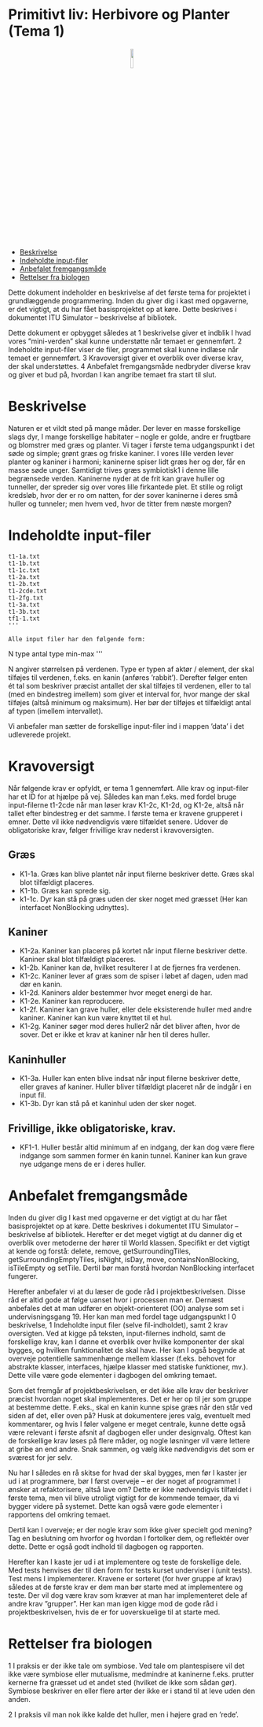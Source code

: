 # Primitivt liv: Herbivore og Planter (Tema 1)

<p align="center">
    <img height="10%" src="../../../images/theme-1.png"/>
</p>

- [Beskrivelse](#beskrivelse)
- [Indeholdte input-filer](#indeholdte-input-filer)
- [Anbefalet fremgangsmåde](#anbefalet-fremgangsmåde)
- [Rettelser fra biologen](#rettelser-fra-biologen)


Dette dokument indeholder en beskrivelse af det første tema for projektet i grundlæggende programmering. Inden du giver dig i kast med opgaverne, er det vigtigt, at du har fået basisprojektet op at køre. Dette beskrives i dokumentet ITU Simulator – beskrivelse af bibliotek.

Dette dokument er opbygget således at 1 beskrivelse giver et indblik I hvad vores ”mini-verden” skal kunne understøtte når temaet er gennemført. 2 Indeholdte input-filer viser de filer, programmet skal kunne indlæse når temaet er gennemført. 3 Kravoversigt giver et overblik over diverse krav, der skal understøttes. 4 Anbefalet fremgangsmåde nedbryder diverse krav og giver et bud på, hvordan I kan angribe temaet fra start til slut. 

# Beskrivelse
Naturen er et vildt sted på mange måder. Der lever en masse forskellige slags dyr, I mange forskellige habitater – nogle er golde, andre er frugtbare og blomstrer med græs og planter. Vi tager i første tema udgangspunkt i det søde og simple; grønt græs og friske kaniner. I vores lille verden lever planter og kaniner i harmoni; kaninerne spiser lidt græs her og der, får en masse søde unger. Samtidigt trives græs symbiotisk1 i denne lille begrænsede verden. Kaninerne nyder at de frit kan grave huller og tunneller, der spreder sig over vores lille firkantede plet.  Et stille og roligt kredsløb, hvor der er ro om natten, for der sover kaninerne i deres små huller og tunneler; men hvem ved, hvor de titter frem næste morgen?

# Indeholdte input-filer

```
t1-1a.txt
t1-1b.txt
t1-1c.txt
t1-2a.txt
t1-2b.txt
t1-2cde.txt
t1-2fg.txt
t1-3a.txt
t1-3b.txt
tf1-1.txt
'''

Alle input filer har den følgende form:

```
N
type antal 
type min-max
'''

N angiver størrelsen på verdenen. Type er typen af aktør / element, der skal tilføjes til verdenen, f.eks. en kanin (anføres ’rabbit’). Derefter følger enten ét tal som beskriver præcist antallet der skal tilføjes til verdenen, eller to tal (med en bindestreg imellem) som giver et interval for, hvor mange der skal tilføjes (altså minimum og maksimum). Her bør der tilføjes et tilfældigt antal af typen (imellem intervallet).

Vi anbefaler man sætter de forskellige input-filer ind i mappen ’data’ i det udleverede projekt.

# Kravoversigt
Når følgende krav er opfyldt, er tema 1 gennemført. Alle krav og input-filer har et ID for at hjælpe på vej. Således kan man f.eks. med fordel bruge input-filerne t1-2cde når man løser krav K1-2c, K1-2d, og K1-2e, altså når tallet efter bindestreg er det samme. I første tema er kravene grupperet i emner. Dette vil ikke nødvendigvis være tilfældet senere. Udover de obligatoriske krav, følger frivillige krav nederst i kravoversigten.

## Græs
-	K1-1a. Græs kan blive plantet når input filerne beskriver dette. Græs skal blot tilfældigt placeres.
-	K1-1b. Græs kan sprede sig.
-	k1-1c. Dyr kan stå på græs uden der sker noget med græsset (Her kan interfacet NonBlocking udnyttes).

## Kaniner
-	K1-2a. Kaniner kan placeres på kortet når input filerne beskriver dette. Kaniner skal blot tilfældigt placeres.
-	k1-2b. Kaniner kan dø, hvilket resulterer I at de fjernes fra verdenen. 
-	K1-2c. Kaniner lever af græs som de spiser i løbet af dagen, uden mad dør en kanin.
-	k1-2d. Kaniners alder bestemmer hvor meget energi de har.
-	K1-2e. Kaniner kan reproducere. 
-	k1-2f. Kaniner kan grave huller, eller dele eksisterende huller med andre kaniner. Kaniner kan kun være knyttet til et hul.
-	K1-2g. Kaniner søger mod deres huller2 når det bliver aften, hvor de sover. Det er ikke et krav at kaniner når hen til deres huller.

## Kaninhuller
-	K1-3a. Huller kan enten blive indsat når input filerne beskriver dette, eller graves af kaniner. Huller bliver tilfældigt placeret når de indgår i en input fil.
-	K1-3b. Dyr kan stå på et kaninhul uden der sker noget.

## Frivillige, ikke obligatoriske, krav.
-	KF1-1. Huller består altid minimum af en indgang, der kan dog være flere indgange som sammen former én kanin tunnel. Kaniner kan kun grave nye udgange mens de er i deres huller.

# Anbefalet fremgangsmåde
Inden du giver dig I kast med opgaverne er det vigtigt at du har fået basisprojektet op at køre. Dette beskrives i dokumentet ITU Simulator – beskrivelse af bibliotek. Herefter er det meget vigtigt at du danner dig et overblik over metoderne der hører til World klassen. Specifikt er det vigtigt at kende og forstå: delete, remove, getSurroundingTiles, getSurroundingEmptyTiles, isNight, isDay, move, containsNonBlocking, isTileEmpty og setTile. Dertil bør man forstå hvordan NonBlocking interfacet fungerer.

Herefter anbefaler vi at du læser de gode råd i projektbeskrivelsen. Disse råd er altid gode at følge uanset hvor i processen man er. Dernæst anbefales det at man udfører en objekt-orienteret (OO) analyse som set i undervisningsgang 19. Her kan man med fordel tage udgangspunkt I 0 beskrivelse, 1 Indeholdte input filer (selve fil-indholdet), samt 2 krav oversigten. Ved at kigge på teksten, input-filernes indhold, samt de forskellige krav, kan I danne et overblik over hvilke komponenter der skal bygges, og hvilken funktionalitet de skal have. Her kan I også begynde at overveje potentielle sammenhænge mellem klasser (f.eks. behovet for abstrakte klasser, interfaces, hjælpe klasser med statiske funktioner, mv.). Dette ville være gode elementer i dagbogen del omkring temaet.

Som det fremgår af projektbeskrivelsen, er det ikke alle krav der beskriver præcist hvordan noget skal implementeres. Det er her op til jer som gruppe at bestemme dette. F.eks., skal en kanin kunne spise græs når den står ved siden af det, eller oven på? Husk at dokumentere jeres valg, eventuelt med kommentarer, og hvis I føler valgene er meget centrale, kunne dette også være relevant i første afsnit af dagbogen eller under designvalg. Oftest kan de forskellige krav løses på flere måder, og nogle løsninger vil være lettere at gribe an end andre. Snak sammen, og vælg ikke nødvendigvis det som er sværest for jer selv.

Nu har I således en rå skitse for hvad der skal bygges, men før I kaster jer ud i at programmere, bør I først overveje – er der noget af programmet I ønsker at refaktorisere, altså lave om? Dette er ikke nødvendigvis tilfældet i første tema, men vil blive utroligt vigtigt for de kommende temaer, da vi bygger videre på systemet. Dette kan også være gode elementer i rapportens del omkring temaet.

Dertil kan I overveje; er der nogle krav som ikke giver specielt god mening? Tag en beslutning om hvorfor og hvordan I fortolker dem, og reflektér over dette. Dette er også godt indhold til dagbogen og rapporten.

Herefter kan I kaste jer ud i at implementere og teste de forskellige dele. Med tests henvises der til den form for tests kurset underviser i (unit tests). Test mens I implementerer. Kravene er sorteret (for hver gruppe af krav) således at de første krav er dem man bør starte med at implementere og teste. Der vil dog være krav som kræver at man har implementeret dele af andre krav ”grupper”. Her kan man igen kigge mod de gode råd i projektbeskrivelsen, hvis de er for uoverskuelige til at starte med. 

# Rettelser fra biologen

1 I praksis er der ikke tale om symbiose. Ved tale om plantespisere vil det ikke være symbiose eller mutualisme, medmindre at kaninerne f.eks. prutter kernerne fra græsset ud et andet sted (hvilket de ikke som sådan gør). Symbiose beskriver en eller flere arter der ikke er i stand til at leve uden den anden. 

2 I praksis vil man nok ikke kalde det huller, men i højere grad en ’rede’. 



